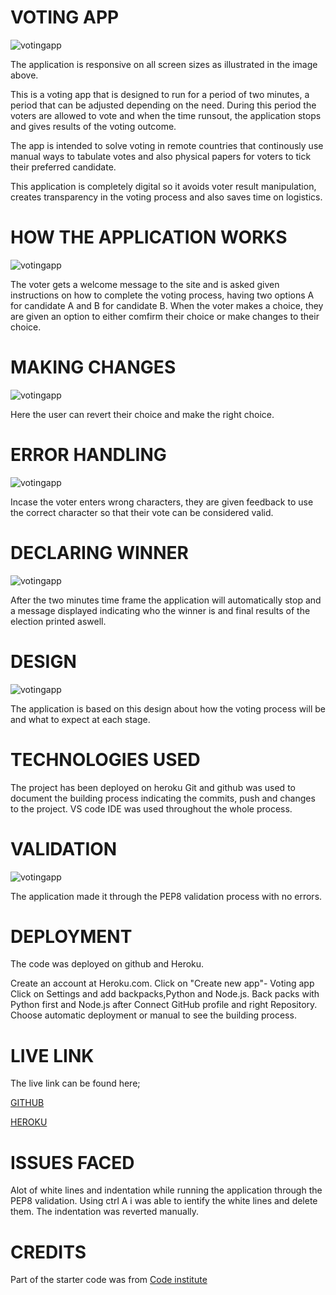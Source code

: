 # VOTING APP

![votingapp](assets/images/heroku_responsive.png)


The application is responsive on all screen sizes as illustrated in the image above.

This is a voting app that is designed to run for a period of two minutes, a period that can be adjusted depending on the need. During this period the voters are allowed to vote and when the time runsout, the application stops and gives results of the voting outcome.

The app is intended to solve voting in remote countries that continously use manual ways to tabulate votes and also physical papers for voters to tick their preferred candidate. 

This application is completely digital so it avoids voter result manipulation, creates transparency in the voting process and also saves time on logistics.


# HOW THE APPLICATION WORKS

![votingapp](assets/images/heroku_start.png)

The voter gets a welcome message to the site and is asked given instructions on how to complete the voting process, having two options A for candidate A and B for candidate B. When the voter makes a choice, they are given an option to either comfirm their choice or make changes to their choice.

# MAKING CHANGES 

![votingapp](assets/images/heroku_comfirm.png)

Here the user can revert their choice and make the right choice.

# ERROR HANDLING

![votingapp](assets/images/heroku_error_handling.png)

Incase the voter enters wrong characters, they are given feedback to use the correct character so that their vote can be considered valid.

# DECLARING WINNER

![votingapp](assets/images/heroku_winner_eclaration.png)

After the two minutes time frame the application will automatically stop and a message displayed indicating who the winner is and final results of the election printed aswell.

# DESIGN

![votingapp](assets/images/heroku_wireframe.png)

The application is based on this design about how the voting process will be and what to expect at each stage.

# TECHNOLOGIES USED

The project has been deployed on heroku
Git and github was used to document the building process indicating the commits, push and changes to the project.
VS code IDE was used throughout the whole process.

# VALIDATION

![votingapp](assets/images/python_validation.png)

The application made it through the PEP8 validation process with no errors.

# DEPLOYMENT

The code was deployed on github and Heroku.

Create an account at Heroku.com.
Click on "Create new app"- Voting app
Click on Settings and add backpacks,Python and Node.js.
Back packs with Python first and Node.js after
Connect  GitHub profile and right Repository.
Choose automatic deployment or manual to see the building process.

# LIVE LINK

The live link can be found here;

[GITHUB](https://allano256.github.io/votingapp/)

[HEROKU](https://voting-app-d1f18afa1974.herokuapp.com/)

# ISSUES FACED

Alot of white lines and indentation while running the application through the PEP8 validation. Using ctrl A i was able to ientify the white lines and delete them. The indentation was reverted manually.



 # CREDITS

 Part of the starter code was from  [Code institute](https://github.com/Code-Institute-Solutions/love-sandwiches-p5-sourcecode)








